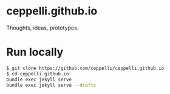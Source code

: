 # ceppelli.github.io
Thoughts, ideas, prototypes.

# Run locally

```bash
$ git clone https://github.com/ceppelli/ceppelli.github.io
$ cd ceppelli.github.io
bundle exec jekyll serve
bundle exec jekyll serve --drafts
```

